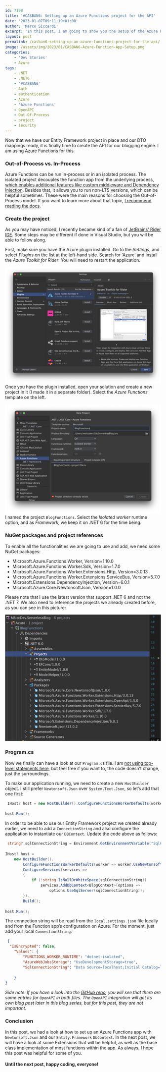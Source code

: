 ```yaml
---
id: 7198
title: '#CASBAN6: Setting up an Azure Functions project for the API'
date: '2023-01-07T09:11:19+01:00'
author: 'Marco Siccardi'
excerpt: 'In this post, I am going to show you the setup of the Azure Functions project that will provide the API for our blogging engine.'
layout: post
permalink: /casban6-setting-up-an-azure-functions-project-for-the-api/
image: /assets/img/2023/01/CASBAN6-Azure-Function-App-Setup.png
categories:
    - 'Dev Stories'
    - Azure
tags:
    - .NET
    - .NET6
    - '#CASBAN6'
    - Auth
    - authentication
    - Azure
    - 'Azure Functions'
    - OpenAPI
    - Out-Of-Process
    - project
    - security
---
```


Now that we have our Entity Framework project in place and our DTO mappings ready, it is finally time to create the API for our blogging engine. I am using Azure Functions for this.

### Out-of-Process vs. In-Process

Azure Functions can be run in-process or in an isolated process. The isolated project decouples the function app from the underlying process, [which enables additional features like custom middleware and Dependency Injection](https://learn.microsoft.com/en-us/azure/azure-functions/dotnet-isolated-process-guide#why-net-functions-isolated-worker-process). Besides that, it allows you to run non-LTS versions, which can be helpful sometimes. These were the main reasons for choosing the Out-of-Process model. If you want to learn more about that topic, [I recommend reading the docs](https://learn.microsoft.com/en-us/azure/azure-functions/dotnet-isolated-in-process-differences).

### Create the project

As you may have noticed, I recently became kind of a fan of [JetBrains’ Rider IDE](https://www.jetbrains.com/rider/). Some steps may be different if done in Visual Studio, but you will be able to follow along.

First, make sure you have the Azure plugin installed. Go to the *Settings*, and select *Plugins* on the list at the left-hand side. Search for ‘Azure’ and install the *Azure Toolkit for Rider*. You will need to restart the application.

![JetBrains Rider Plugin Settings](/assets/img/2023/01/Screenshot-2023-01-07-at-07.13.02.png)
Once you have the plugin installed, open your solution and create a new project in it (I made it in a separate folder). Select the *Azure Functions* template on the left.

![JetBrains Rider New Project dialog with Azure Functions selected.](/assets/img/2023/01/Screenshot-2023-01-07-at-07.06.43.png)
I named the project `BlogFunctions`. Select the *Isolated worker* runtime option, and as *Framework*, we keep it on .NET 6 for the time being.

### NuGet packages and project references

To enable all the functionalities we are going to use and add, we need some NuGet packages:

- Microsoft.Azure.Functions.Worker, Version=1.10.0
- Microsoft.Azure.Functions.Worker.Sdk, Version=1.7.0
- Microsoft.Azure.Functions.Worker.Extensions.Http, Version=3.0.13
- Microsoft.Azure.Functions.Worker.Extensions.ServiceBus, Version=5.7.0
- Microsoft.Extensions.DependencyInjection, Version=6.0.1
- Microsoft.Azure.Core.NewtonsoftJson, Version=1.0.0

Please note that I use the latest version that support .NET 6 and not the .NET 7. We also need to reference the projects we already created before, as you can see in this picture:

![Project and Package references in the Function app](/assets/img/2023/01/Screenshot-2023-01-07-at-08.11.02.png)


### Program.cs

Now we finally can have a look at our `Program.c`s file. I am [not using top-level statements here](https://learn.microsoft.com/en-us/dotnet/core/tutorials/top-level-templates), but feel free if you want to, the code doesn’t change, just the surroundings.

To make our application running, we need to create a new `HostBuilder` object. I still prefer `Newtonsoft.Json` over `System.Text.Json`, so let’s add that one first:

``` csharp
 IHost? host = new HostBuilder().ConfigureFunctionsWorkerDefaults(worker => worker.UseNewtonsoftJson()).Build();

host.Run();
```
 
In order to be able to use our Entity Framework project we created already earlier, we need to add a `ConnectionString` and also configure the application to instantiate our `DBContext`. Update the code above as follows:

``` csharp
 string? sqlConnectionString = Environment.GetEnvironmentVariable("SqlConnectionString");

IHost? host = 
	new HostBuilder().
		ConfigureFunctionsWorkerDefaults(worker => worker.UseNewtonsoftJson()).              
		ConfigureServices(services =>
		{
			if (!string.IsNullOrWhiteSpace(sqlConnectionString))
				services.AddDbContext<BlogContext>(options =>
					options.UseSqlServer(sqlConnectionString));	              
		}).
		Build();

host.Run();
```
 
The connection string will be read from the `local.settings.json` file locally and from the Function app’s configuration on Azure. For the moment, just add your local `ConnectionString`:

``` json
 {
  "IsEncrypted": false,
    "Values": {
        "FUNCTIONS_WORKER_RUNTIME": "dotnet-isolated",
        "AzureWebJobsStorage": "UseDevelopmentStorage=true",
        "SqlConnectionString": "Data Source=localhost;Initial Catalog=localDB;User ID=sa;Password=thisShouldB3Stronger!",
        
    }
}
```
 
*Side note: If you have a look into the [GitHub repo](https://github.com/MSiccDev/ServerlessBlog), you will see that there are some entries for `OpenAPI` in both files. The `OpenAPI` integration will get its own blog post later in this blog series, but for this post, they are not important.*

### Conclusion

In this post, we had a look at how to set up an Azure Functions app with `Newtonsoft.Json` and our `Entity.Framework` `DbContext`. In the next post, we will have a look at some Extensions that will be helpful, as well as the base class implementation of most functions within the app. As always, I hope this post was helpful for some of you.

#### Until the next post, happy coding, everyone!